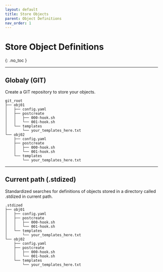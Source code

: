 ```yaml
---
layout: default
title: Store Objects
parent: Object Definitions
nav_order: 1
---
```


# Store Object Definitions
{: .no_toc }

---

## Globaly (GIT)

Create a GIT repository to store your objects.

    git_root
    ├── obj01
    │   ├── config.yaml
    │   ├── postcreate
    │   │   ├── 000-hook.sh
    │   │   └── 001-hook.sh
    │   └── templates
    │       └── your_templates_here.txt
    └── obj02
        ├── config.yaml
        ├── postcreate
        │   ├── 000-hook.sh
        │   └── 001-hook.sh
        └── templates
            └── your_templates_here.txt

---

## Current path (.stdized)

Standardized searches for definitions of objects stored in a directory called .stdized in current path.

    .stdized
    ├── obj01
    │   ├── config.yaml
    │   ├── postcreate
    │   │   ├── 000-hook.sh
    │   │   └── 001-hook.sh
    │   └── templates
    │       └── your_templates_here.txt
    └── obj02
        ├── config.yaml
        ├── postcreate
        │   ├── 000-hook.sh
        │   └── 001-hook.sh
        └── templates
            └── your_templates_here.txt
